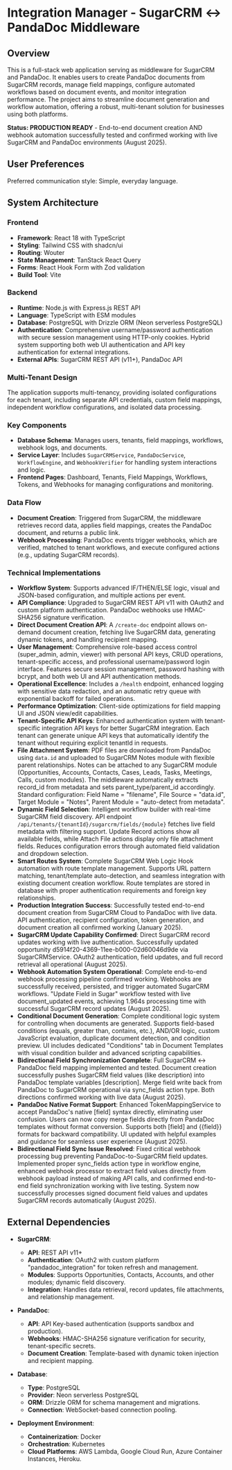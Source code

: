 # Integration Manager - SugarCRM ↔ PandaDoc Middleware

## Overview

This is a full-stack web application serving as middleware for SugarCRM and PandaDoc. It enables users to create PandaDoc documents from SugarCRM records, manage field mappings, configure automated workflows based on document events, and monitor integration performance. The project aims to streamline document generation and workflow automation, offering a robust, multi-tenant solution for businesses using both platforms.

**Status: PRODUCTION READY** - End-to-end document creation AND webhook automation successfully tested and confirmed working with live SugarCRM and PandaDoc environments (August 2025).

## User Preferences

Preferred communication style: Simple, everyday language.

## System Architecture

### Frontend
- **Framework**: React 18 with TypeScript
- **Styling**: Tailwind CSS with shadcn/ui
- **Routing**: Wouter
- **State Management**: TanStack React Query
- **Forms**: React Hook Form with Zod validation
- **Build Tool**: Vite

### Backend
- **Runtime**: Node.js with Express.js REST API
- **Language**: TypeScript with ESM modules
- **Database**: PostgreSQL with Drizzle ORM (Neon serverless PostgreSQL)
- **Authentication**: Comprehensive username/password authentication with secure session management using HTTP-only cookies. Hybrid system supporting both web UI authentication and API key authentication for external integrations.
- **External APIs**: SugarCRM REST API (v11+), PandaDoc API

### Multi-Tenant Design
The application supports multi-tenancy, providing isolated configurations for each tenant, including separate API credentials, custom field mappings, independent workflow configurations, and isolated data processing.

### Key Components
- **Database Schema**: Manages users, tenants, field mappings, workflows, webhook logs, and documents.
- **Service Layer**: Includes `SugarCRMService`, `PandaDocService`, `WorkflowEngine`, and `WebhookVerifier` for handling system interactions and logic.
- **Frontend Pages**: Dashboard, Tenants, Field Mappings, Workflows, Tokens, and Webhooks for managing configurations and monitoring.

### Data Flow
- **Document Creation**: Triggered from SugarCRM, the middleware retrieves record data, applies field mappings, creates the PandaDoc document, and returns a public link.
- **Webhook Processing**: PandaDoc events trigger webhooks, which are verified, matched to tenant workflows, and execute configured actions (e.g., updating SugarCRM records).

### Technical Implementations
- **Workflow System**: Supports advanced IF/THEN/ELSE logic, visual and JSON-based configuration, and multiple actions per event.
- **API Compliance**: Upgraded to SugarCRM REST API v11 with OAuth2 and custom platform authentication. PandaDoc webhooks use HMAC-SHA256 signature verification.
- **Direct Document Creation API**: A `/create-doc` endpoint allows on-demand document creation, fetching live SugarCRM data, generating dynamic tokens, and handling recipient mapping.
- **User Management**: Comprehensive role-based access control (super_admin, admin, viewer) with personal API keys, CRUD operations, tenant-specific access, and professional username/password login interface. Features secure session management, password hashing with bcrypt, and both web UI and API authentication methods.
- **Operational Excellence**: Includes a `/health` endpoint, enhanced logging with sensitive data redaction, and an automatic retry queue with exponential backoff for failed operations.
- **Performance Optimization**: Client-side optimizations for field mapping UI and JSON view/edit capabilities.
- **Tenant-Specific API Keys**: Enhanced authentication system with tenant-specific integration API keys for better SugarCRM integration. Each tenant can generate unique API keys that automatically identify the tenant without requiring explicit tenantId in requests.
- **File Attachment System**: PDF files are downloaded from PandaDoc using `data.id` and uploaded to SugarCRM Notes module with flexible parent relationships. Notes can be attached to any SugarCRM module (Opportunities, Accounts, Contacts, Cases, Leads, Tasks, Meetings, Calls, custom modules). The middleware automatically extracts record_id from metadata and sets parent_type/parent_id accordingly. Standard configuration: Field Name = "filename", File Source = "data.id", Target Module = "Notes", Parent Module = "auto-detect from metadata".
- **Dynamic Field Selection**: Intelligent workflow builder with real-time SugarCRM field discovery. API endpoint `/api/tenants/{tenantId}/sugarcrm/fields/{module}` fetches live field metadata with filtering support. Update Record actions show all available fields, while Attach File actions display only file attachment fields. Reduces configuration errors through automated field validation and dropdown selection.
- **Smart Routes System**: Complete SugarCRM Web Logic Hook automation with route template management. Supports URL pattern matching, tenant/template auto-detection, and seamless integration with existing document creation workflow. Route templates are stored in database with proper authentication requirements and foreign key relationships.
- **Production Integration Success**: Successfully tested end-to-end document creation from SugarCRM Cloud to PandaDoc with live data. API authentication, recipient configuration, token generation, and document creation all confirmed working (January 2025).
- **SugarCRM Update Capability Confirmed**: Direct SugarCRM record updates working with live authentication. Successfully updated opportunity d5914f20-4369-11ee-b000-02d60046d9de via SugarCRMService. OAuth2 authentication, field updates, and full record retrieval all operational (August 2025).
- **Webhook Automation System Operational**: Complete end-to-end webhook processing pipeline confirmed working. Webhooks are successfully received, persisted, and trigger automated SugarCRM workflows. "Update Field in Sugar" workflow tested with live document_updated events, achieving 1.964s processing time with successful SugarCRM record updates (August 2025).
- **Conditional Document Generation**: Complete conditional logic system for controlling when documents are generated. Supports field-based conditions (equals, greater than, contains, etc.), AND/OR logic, custom JavaScript evaluation, duplicate document detection, and condition preview. UI includes dedicated "Conditions" tab in Document Templates with visual condition builder and advanced scripting capabilities.
- **Bidirectional Field Synchronization Complete**: Full SugarCRM ↔ PandaDoc field mapping implemented and tested. Document creation successfully pushes SugarCRM field values (like description) into PandaDoc template variables [description]. Merge field write back from PandaDoc to SugarCRM operational via sync_fields action type. Both directions confirmed working with live data (August 2025).
- **PandaDoc Native Format Support**: Enhanced TokenMappingService to accept PandaDoc's native [field] syntax directly, eliminating user confusion. Users can now copy merge fields directly from PandaDoc templates without format conversion. Supports both [field] and {{field}} formats for backward compatibility. UI updated with helpful examples and guidance for seamless user experience (August 2025).
- **Bidirectional Field Sync Issue Resolved**: Fixed critical webhook processing bug preventing PandaDoc-to-SugarCRM field updates. Implemented proper sync_fields action type in workflow engine, enhanced webhook processor to extract field values directly from webhook payload instead of making API calls, and confirmed end-to-end field synchronization working with live testing. System now successfully processes signed document field values and updates SugarCRM records automatically (August 2025).

## External Dependencies

- **SugarCRM**:
    - **API**: REST API v11+
    - **Authentication**: OAuth2 with custom platform "pandadoc_integration" for token refresh and management.
    - **Modules**: Supports Opportunities, Contacts, Accounts, and other modules; dynamic field discovery.
    - **Integration**: Handles data retrieval, record updates, file attachments, and relationship management.

- **PandaDoc**:
    - **API**: API Key-based authentication (supports sandbox and production).
    - **Webhooks**: HMAC-SHA256 signature verification for security, tenant-specific secrets.
    - **Document Creation**: Template-based with dynamic token injection and recipient mapping.

- **Database**:
    - **Type**: PostgreSQL
    - **Provider**: Neon serverless PostgreSQL
    - **ORM**: Drizzle ORM for schema management and migrations.
    - **Connection**: WebSocket-based connection pooling.

- **Deployment Environment**:
    - **Containerization**: Docker
    - **Orchestration**: Kubernetes
    - **Cloud Platforms**: AWS Lambda, Google Cloud Run, Azure Container Instances, Heroku.